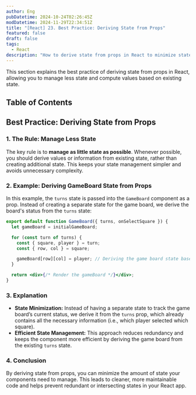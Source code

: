 ```yaml
---
author: Eng
pubDatetime: 2024-10-24T02:26:45Z
modDatetime: 2024-11-29T22:34:51Z
title: "[React] 23. Best Practice: Deriving State from Props"
featured: false
draft: false
tags:
  - React
description: "How to derive state from props in React to minimize state management."
---
```


This section explains the best practice of deriving state from props in React, allowing you to manage less state and compute values based on existing state.

## Table of Contents

## Best Practice: Deriving State from Props

### 1. The Rule: Manage Less State

The key rule is to **manage as little state as possible**. Whenever possible, you should derive values or information from existing state, rather than creating additional state. This keeps your state management simpler and avoids unnecessary complexity.

### 2. Example: Deriving GameBoard State from Props

In this example, the `turns` state is passed into the `GameBoard` component as a prop. Instead of creating a separate state for the game board, we derive the board's status from the `turns` state:

```jsx
export default function GameBoard({ turns, onSelectSquare }) {
  let gameBoard = initialGameBoard;

  for (const turn of turns) {
    const { square, player } = turn;
    const { row, col } = square;

    gameBoard[row][col] = player; // Deriving the game board state based on the turns
  }

  return <div>{/* Render the gameBoard */}</div>;
}
```

### 3. Explanation

- **State Minimization:** Instead of having a separate state to track the game board’s current status, we derive it from the `turns` prop, which already contains all the necessary information (i.e., which player selected which square).
- **Efficient State Management:** This approach reduces redundancy and keeps the component more efficient by deriving the game board from the existing `turns` state.

### 4. Conclusion

By deriving state from props, you can minimize the amount of state your components need to manage. This leads to cleaner, more maintainable code and helps prevent redundant or intersecting states in your React app.
